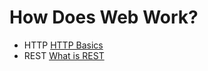 # How Does Web Work?

- HTTP [HTTP Basics](https://www.ntu.edu.sg/home/ehchua/programming/webprogramming/HTTP_Basics.html)
- REST [What is REST](https://www.codecademy.com/articles/what-is-rest)


